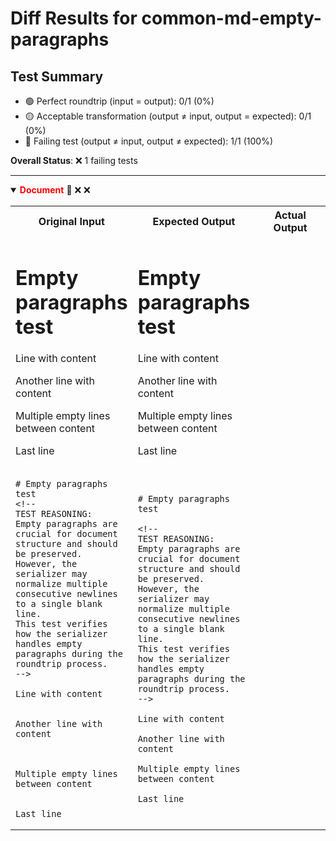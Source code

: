 # Diff Results for common-md-empty-paragraphs

## Test Summary

- 🟢 Perfect roundtrip (input = output): 0/1 (0%)
- 🟡 Acceptable transformation (output ≠ input, output = expected): 0/1 (0%)
- 🔴 Failing test (output ≠ input, output ≠ expected): 1/1 (100%)

**Overall Status**: ❌ 1 failing tests

---

<details open>
<summary><span style="color:red; font-weight:bold;">Document</span> 🔴 <span title="Input = Output?">❌</span> <span title="Visual match?">❌</span></summary>

<table>
<tr>
<th style="width: 33%">Original Input</th>
<th style="width: 33%">Expected Output</th>
<th style="width: 33%">Actual Output</th>
</tr>
<tr>
<td>

# Empty paragraphs test
<!-- 
TEST REASONING:
Empty paragraphs are crucial for document structure and should be preserved.
However, the serializer may normalize multiple consecutive newlines to a single blank line.
This test verifies how the serializer handles empty paragraphs during the roundtrip process.
-->

Line with content


Another line with content



Multiple empty lines between content


Last line

</td>
<td>

# Empty paragraphs test

<!-- 
TEST REASONING:
Empty paragraphs are crucial for document structure and should be preserved.
However, the serializer may normalize multiple consecutive newlines to a single blank line.
This test verifies how the serializer handles empty paragraphs during the roundtrip process.
-->

Line with content

Another line with content

Multiple empty lines between content

Last line

</td>
<td>



</td>
</tr>
<tr>
<td>

<pre><code># Empty paragraphs test
&lt;!-- 
TEST REASONING:
Empty paragraphs are crucial for document structure and should be preserved.
However, the serializer may normalize multiple consecutive newlines to a single blank line.
This test verifies how the serializer handles empty paragraphs during the roundtrip process.
--&gt;

Line with content


Another line with content



Multiple empty lines between content


Last line</code></pre>

</td>
<td>

<pre><code># Empty paragraphs test

&lt;!-- 
TEST REASONING:
Empty paragraphs are crucial for document structure and should be preserved.
However, the serializer may normalize multiple consecutive newlines to a single blank line.
This test verifies how the serializer handles empty paragraphs during the roundtrip process.
--&gt;

Line with content

Another line with content

Multiple empty lines between content

Last line</code></pre>

</td>
<td>

<pre><code></code></pre>

</td>
</tr>
</table>

</details>

